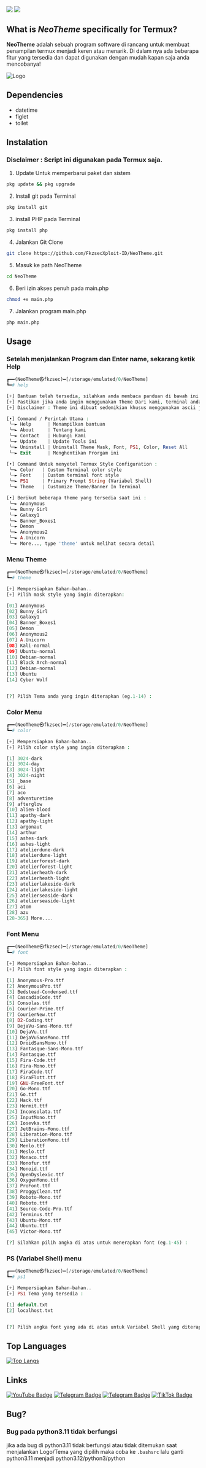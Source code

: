 ![](https://img.shields.io/badge/Code-php-informational?style=flat&logo=php&logoColor=white&color=blue) ![](https://img.shields.io/badge/Terminal-Termux-informational?style=flat&logo=android&logoColor=white&color=brightgreen)


## What is ***NeoTheme*** specifically for Termux?
**NeoTheme** adalah sebuah program software di rancang untuk membuat penampilan termux menjadi keren atau menarik. Di dalam nya ada beberapa fitur yang tersedia dan dapat digunakan dengan mudah kapan saja anda mencobanya!

![Logo](https://raw.githubusercontent.com/FkzsecXploit-ID/FkzsecXploit-ID.github.io/refs/heads/main/images/fkzsec.dev.jpg)

## Dependencies
- datetime
- figlet
- toilet
  
## Instalation
### Disclaimer : Script ini digunakan pada Termux saja.

1. Update Untuk memperbarui paket dan sistem

``` bash
pkg update && pkg upgrade
```

2. Install git pada Terminal
``` bash
pkg install git
```

3. install PHP pada Terminal
``` bash
pkg install php
```

4. Jalankan Git Clone
``` bash
git clone https://github.com/FkzsecXploit-ID/NeoTheme.git
```

5. Masuk ke path NeoTheme
``` bash
cd NeoTheme
```

6. Beri izin akses penuh pada main.php
``` bash
chmod +x main.php
```

7. Jalankan program main.php
``` bash
php main.php
```

## Usage

### Setelah menjalankan Program dan Enter name, sekarang ketik **Help**
``` php
┏━━(NeoTheme㉿fkzsec)━[/storage/emulated/0/NeoTheme]
┗━# help

[+] Bantuan telah tersedia, silahkan anda membaca panduan di bawah ini :
[+] Pastikan jika anda ingin menggunakan Theme Dari kami, terminal anda kosong belum ada theme lain atau ascii lain
[+] Disclaimer : Theme ini dibuat sedemikian khusus menggunakan ascii jika terasa lag pada terminal anda silahkan hapus themenya

[•] Command / Perintah Utama :
 ╰─► Help      | Menampilkan bantuan
 ╰─► About     | Tentang kami
 ╰─► Contact   | Hubungi Kami
 ╰─► Update    | Update Tools ini
 ╰─► Uninstall | Uninstall Theme Mask, Font, PS1, Color, Reset All
 ╰─► Exit      | Menghentikan Prorgam ini

[•] Command Untuk menyetel Termux Style Configuration :
 ╰─► Color   | Custom Terminal color style
 ╰─► Font    | Custom terminal font style
 ╰─► PS1     | Primary Prompt String (Variabel Shell)
 ╰─► Theme   | Customize Theme/Banner In Terminal

[•] Berikut beberapa theme yang tersedia saat ini :
 ╰─► Anonymous
 ╰─► Bunny Girl
 ╰─► Galaxy1
 ╰─► Banner_Boxes1
 ╰─► Demon
 ╰─► Anonymous2
 ╰─► A.Unicorn
 ╰─► More..., type 'theme' untuk melihat secara detail
```

### Menu Theme
``` php
┏━━(NeoTheme㉿fkzsec)━[/storage/emulated/0/NeoTheme]
┗━# theme

[+] Mempersiapkan Bahan-bahan..
[+] Pilih mask style yang ingin diterapkan:

[01] Anonymous
[02] Bunny_Girl
[03] Galaxy1
[04] Banner_Boxes1
[05] Demon
[06] Anonymous2
[07] A.Unicorn
[08] Kali-normal
[09] Ubuntu-normal
[10] Debian-normal
[11] Black Arch-normal
[12] Debian-normal
[13] Ubuntu
[14] Cyber Wolf


[?] Pilih Tema anda yang ingin diterapkan (eg.1-14) :
```

### Color Menu
``` php
┏━━(NeoTheme㉿fkzsec)━[/storage/emulated/0/NeoTheme]
┗━# color

[+] Mempersiapkan Bahan-bahan..
[+] Pilih color style yang ingin diterapkan :

[1] 3024-dark
[2] 3024-day
[3] 3024-light
[4] 3024-night
[5] _base
[6] aci
[7] aco
[8] adventuretime
[9] afterglow
[10] alien-blood
[11] apathy-dark
[12] apathy-light
[13] argonaut
[14] arthur
[15] ashes-dark
[16] ashes-light
[17] atelierdune-dark
[18] atelierdune-light
[19] atelierforest-dark
[20] atelierforest-light
[21] atelierheath-dark
[22] atelierheath-light
[23] atelierlakeside-dark
[24] atelierlakeside-light
[25] atelierseaside-dark
[26] atelierseaside-light
[27] atom
[28] azu
[28-365] More....
```

### Font Menu
``` php
┏━━(NeoTheme㉿fkzsec)━[/storage/emulated/0/NeoTheme]
┗━# font

[+] Mempersiapkan Bahan-bahan..
[+] Pilih font style yang ingin diterapkan :

[1] Anonymous-Pro.ttf
[2] AnonymousPro.ttf
[3] Bedstead-Condensed.ttf
[4] CascadiaCode.ttf
[5] Consolas.ttf
[6] Courier-Prime.ttf
[7] CourierNew.ttf
[8] D2-Coding.ttf
[9] DejaVu-Sans-Mono.ttf
[10] DejaVu.ttf
[11] DejaVuSansMono.ttf
[12] DroidSansMono.ttf
[13] Fantasque-Sans-Mono.ttf
[14] Fantasque.ttf
[15] Fira-Code.ttf
[16] Fira-Mono.ttf
[17] FiraCode.ttf
[18] FiraFlott.ttf
[19] GNU-FreeFont.ttf
[20] Go-Mono.ttf
[21] Go.ttf
[22] Hack.ttf
[23] Hermit.ttf
[24] Inconsolata.ttf
[25] InputMono.ttf
[26] Iosevka.ttf
[27] JetBrains-Mono.ttf
[28] Liberation-Mono.ttf
[29] LiberationMono.ttf
[30] Menlo.ttf
[31] Meslo.ttf
[32] Monaco.ttf
[33] Monofur.ttf
[34] Monoid.ttf
[35] OpenDyslexic.ttf
[36] OxygenMono.ttf
[37] ProFont.ttf
[38] ProggyClean.ttf
[39] Roboto-Mono.ttf
[40] Roboto.ttf
[41] Source-Code-Pro.ttf
[42] Terminus.ttf
[43] Ubuntu-Mono.ttf
[44] Ubuntu.ttf
[45] Victor-Mono.ttf

[?] Silahkan pilih angka di atas untuk menerapkan font (eg.1-45) :
```

### PS (Variabel Shell) menu
``` php
┏━━(NeoTheme㉿fkzsec)━[/storage/emulated/0/NeoTheme]
┗━# ps1

[+] Mempersiapkan Bahan-bahan..
[+] PS1 Tema yang tersedia :

[1] default.txt
[2] localhost.txt


[?] Pilih angka font yang ada di atas untuk Variabel Shell yang diterapkan :
```

## Top Languages
[![Top Langs](https://github-readme-stats.vercel.app/api/top-langs/?username=FkzsecXploit-ID&hide=html,javascript,css,c,c++,python,assembly)](https://github.com/FkzsecXploit-ID/readme-components)

## Links
[![YouTube Badge](https://img.shields.io/static/v1?label=|&message=YouTube&color=red&style=for-the-badge&logo=youtube&logoColor=white)](https://youtube.com/@fkzz_id?si=2iKh-_gak2JPjffW) [![Telegram Badge](https://img.shields.io/static/v1?label=|&message=Telegram&color=lightblue&style=for-the-badge&logo=telegram&logoColor=white)](https://t.me/fkzsec) [![Telegram Badge](https://img.shields.io/static/v1?label=|&message=Telegram2&color=lightblue&style=for-the-badge&logo=telegram&logoColor=white)](https://t.me/ton619cyber) [![TikTok Badge](https://img.shields.io/static/v1?label=|&message=TikTok&color=Gray&style=for-the-badge&logo=tiktok&logoColor=white)](https://tiktok.com/@fkzsec.id)

## Bug?
### Bug pada python3.11 tidak berfungsi
jika ada bug di python3.11 tidak berfungsi atau tidak ditemukan saat menjalankan Logo/Tema yang dipilih maka coba ke ```.bashsrc``` lalu ganti python3.11 menjadi python3.12/python3/python
